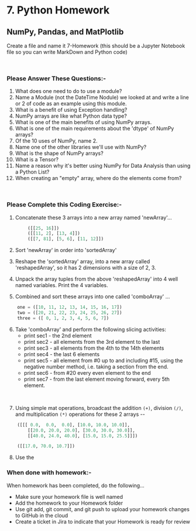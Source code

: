 # 7. Python Homework

## NumPy, Pandas, and MatPlotlib

Create a file and name it 7-Homework (this should be a Jupyter Notebook file so you can write MarkDown and Python code)

<br>

### **Please Answer These Questions:-**

1. What does one need to do to use a module?
1. Name a Module (not the DateTime Nodule) we looked at and write a line or 2 of code as an example using this module.
1. What is a benefit of using Exception handling?
1. NumPy arrays are like what Python data type?
1. What is one of the main benefits of using NumPy arrays.
1. What is one of the main requirements about the 'dtype' of NumPy arrays?
1. Of the 10 uses of NumPy, name 2.
1. Name one of the other libraries we'll use with NumPy?
1. What is the shape of NumPy arrays?
1. What is a Tensor?
1. Name a reason why it's better using  NumPy for Data Analysis than using a Python List?
1. When creating an "empty" array, where do the elements come from?

<br>

### **Please Complete this Coding Exercise:-**

1. Concatenate these 3 arrays into a new array named 'newArray'...

```python
        ([[25, 16]])
        ([[11, 2], [13, 4]])
        ([[7, 81], [5, 6], [11, 12]])
```

2. Sort 'newArray' in order into 'sortedArray'

3. Reshape the 'sortedArray' array, into a new array called 'reshapedArray', so it has 2 dimensions with a size of 2, 3.

4. Unpack the array tuples from the above 'reshapedArray'  into 4 well named variables. Print the 4 variables.

5. Combined and sort these arrays into one called 'comboArray' ...

```python
    one = ([10, 11, 12, 13, 14, 15, 16, 17])
    two = ([20, 21, 22, 23, 24, 25, 26, 27])
    three = ([ 0, 1, 2, 3, 4, 5, 6, 7])
```

6.  Take 'comboArray' and perform the following slicing activities:
    - print sec1 - the 2nd element
    - print sec2 - all elements from the 3rd element to the last
    - print sec3 - all elements from the 4th to the 14th elements
    - print sec4 - the last 6 elements
    - print sec5 - all element from #0 up to and including #15, using the negative number method, i.e. taking a section from the end.
    - print sec6 - from #20 every even element to the end
    - print sec7 - from the last element moving forward, every 5th element.

<br>

7. Using simple mat operations, broadcast the addition `(+)`, division `(/)`, and multiplication `(*)` operations for these 2 arrays --

```python
    ([[[ 0.0,  0.0,  0.0], [10.0, 10.0, 10.0]],
        [[20.0, 20.0, 20.0], [30.0, 30.0, 30.0]],
        [[40.0, 24.0, 40.0], [15.0, 15.0, 25.5]]])

    ([[17.0, 70.0, 10.7]])
```

8. Use the 
### When done with homework:-

When homework has been completed, do the following...

- Make sure your homework file is well named
- Add the homework to your Homework folder
- Use  git add, git commit, and git push to upload your homework changes to GitHub in the cloud
- Create a ticket in Jira to indicate that your Homework is ready for review
